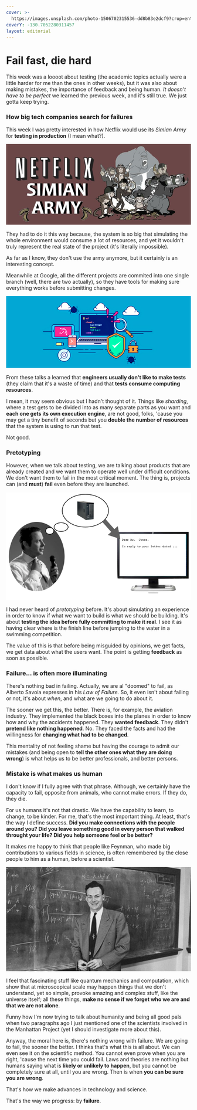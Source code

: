 ```yaml
---
cover: >-
  https://images.unsplash.com/photo-1506702315536-dd8b83e2dcf9?crop=entropy&cs=srgb&fm=jpg&ixid=MnwxOTcwMjR8MHwxfHNlYXJjaHw1fHxtaXN0YWtlfGVufDB8fHx8MTY1MTUzMzY2Ng&ixlib=rb-1.2.1&q=85
coverY: -130.7052280311457
layout: editorial
---
```


# Fail fast, die hard

This week was a loooot about testing (the academic topics actually were a little harder for me than the ones in other weeks), but it was also about making mistakes, the importance of feedback and being human. _It doesn't have to be perfect_ we learned the previous week, and it's still true. We just gotta keep trying.

### How big tech companies search for failures <a href="#netflix_google_testing" id="netflix_google_testing"></a>

This week I was pretty interested in how Netflix would use its _Simian Army_ for **testing in production** (I mean what?).&#x20;

![](<../.gitbook/assets/image (7) (1).png>)

They had to do it this way because, the system is so big that simulating the whole environment would consume a lot of resources, and yet it wouldn't truly represent the real state of the project (it's literally impossible).

As far as I know, they don't use the army anymore, but it certainly is an interesting concept.

Meanwhile at Google, all the different projects are commited into one single branch (well, there are two actually), so they have tools for making sure everything works before submitting changes.

![](<../.gitbook/assets/image (4).png>)

From these talks a learned that **engineers usually don't like to make tests** (they claim that it's a waste of time) and that **tests consume computing resources**.&#x20;

I mean, it may seem obvious but I hadn't thought of it. Things like _sharding_, where a test gets to be divided into as many separate parts as you want and **each one gets its own execution engine**, are not good, folks, 'cause you may get a tiny benefit of seconds but you **double the number of resources** that the system is using to run that test.

Not good.

### Pretotyping

However, when we talk about testing, we are talking about products that are already created and we want them to operate well under difficult conditions. We don't want them to fail in the most critical moment. The thing is, projects can (and **must**) **fail** even before they are launched.

![Pretotyping at IBM](<../.gitbook/assets/image (11) (1) (1).png>)

I had never heard of _pretotyping_ before. It's about simulating an experience in order to know if what we want to build is what we should be building. It's about **testing the idea before fully committing to make it real**. I see it as having clear where is the finish line before jumping to the water in a swimming competition.&#x20;

The value of this is that before being misguided by opinions, we get facts, we get data about what the users want. The point is getting **feedback** as soon as possible.

### Failure... is often more illuminating

There's nothing bad in failing. Actually, we are al "doomed" to fail, as Alberto Savoia expresses in his _Law of Failure._ So, it even isn't about failing or not, it's about _when_, and what are we going to do about it.

The sooner we get this, the better. There is, for example, the aviation industry. They implemented the black boxes into the planes in order to know how and why the accidents happened. They **wanted feedback**. They didn't **pretend like nothing happened**. No. They faced the facts and had the willingness for **changing what had to be changed**.

This mentality of not feeling shame but having the courage to admit our mistakes (and being open to **tell the other ones what they are doing wrong**) is what helps us to be better professionals, and better persons.

### Mistake is what makes us human

I don't know if I fully agree with that phrase. Although, we certainly have the capacity to fail, opposite from animals, who cannot make errors. If they do, they die.

For us humans it's not that drastic. We have the capability to learn, to change, to be kinder. For me, that's the most important thing. At least, that's the way I define success. **Did you make connections with the people around you? Did you leave something good in every person that walked throught your life? Did you help someone feel or be better?**

It makes me happy to think that people like Feynman, who made big contributions to various fields in science, is often remembered by the close people to him as a human, before a scientist.

![](<../.gitbook/assets/image (1).png>)

I feel that fascinating stuff like quantum mechanics and computation, which show that at microscopical scale may happen things that we don't understand, yet so simple, provoke amazing and complex stuff, like the universe itself; all these things, **make no sense if we forget who we are and that we are not alone**.

Funny how I'm now trying to talk about humanity and being all good pals when two paragraphs ago I just mentioned one of the scientists involved in the Manhattan Project (yet I should investigate more about this).

Anyway, the moral here is, there's nothing wrong with failure. We are going to fail, the sooner the better. I thinks that's what this is all about. We can even see it on the scientific method. You cannot even prove when you are right, 'cause the next time you could fail. Laws and theories are nothing but humans saying what is **likely or unlikely to happen**, but you cannot be completely sure at all, until you are wrong. Then is when **you can be sure you are wrong**.

That's how we make advances in technology and science.

That's the way we progress: by **failure**.

